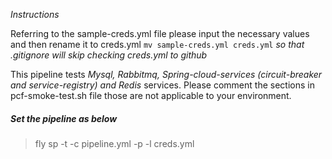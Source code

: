 *Instructions*

Referring to the sample-creds.yml file please input the necessary values and then rename it to creds.yml `mv sample-creds.yml creds.yml` *so that .gitignore will skip checking creds.yml to github*

This pipeline tests *Mysql, Rabbitmq, Spring-cloud-services (circuit-breaker and service-registry) and Redis* services. Please comment the sections in pcf-smoke-test.sh file those are not applicable to your environment.

##### Set the pipeline as below

> fly sp -t <concourse-target> -c pipeline.yml -p <pipeline-name> -l creds.yml
